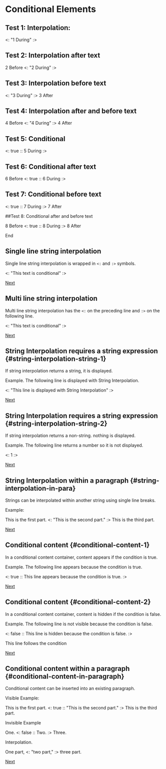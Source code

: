 # Conditional Elements

## Test 1: Interpolation:

<:
"1 During"
:>

## Test 2: Interpolation after text

2 Before
<:
"2 During"
:>

## Test 3: Interpolation before text

<:
"3 During"
:>
3 After

## Test 4: Interpolation after and before text

4 Before
<:
"4 During"
:>
4 After

## Test 5: Conditional

<:
true
::
5 During
:>

## Test 6: Conditional after text

6 Before
<:
true
::
6 During
:>

## Test 7: Conditional before text

<:
true
::
7 During
:>
7 After

##Test 8: Conditional after and before text

8 Before
<:
true
::
8 During
:>
8 After

End

## Single line string interpolation

Single line string interpolation is wrapped in `<:` and `:>` symbols.

<: "This text is conditional" :>

[Next](#)

## Multi line string interpolation

Multi line string interpolation has the `<:` on the preceding line and `:>` on the following line.

<:
"This text is conditional"
:>

[Next](#)

## String Interpolation requires a string expression {#string-interpolation-string-1}

If string interpolation returns a string, it is displayed. 

Example. The following line is displayed with String Interpolation.

<: "This line is displayed with String Interpolation" :>

[Next](#)



## String Interpolation requires a string expression {#string-interpolation-string-2}

If string interpolation returns a non-string. nothing is displayed.

Example. The following line returns a number so it is not displayed.

<: 1 :>

[Next](#)

## String Interpolation within a paragraph {#string-interpolation-in-para}

Strings can be interpolated within another string using single line breaks.

Example:

This is the first part.
<: "This is the second part." :>
This is the third part.

[Next](#)


## Conditional content {#conditional-content-1}

In a conditional content container, content appears if the condition is true.

Example. The following line appears because the condition is true.

<: 
  true 
:: 
  This line appears because the condition is true. 
:>

[Next](#)

## Conditional content {#conditional-content-2}

In a conditional content container, content is hidden if the condition is false.

Example. The following line is not visible because the condition is false.

<: 
  false 
:: 
  This line is hidden because the condition is false. 
:>

This line follows the condition

[Next](#)

## Conditional content within a paragraph {#conditional-content-in-paragraph}

Conditional content can be inserted into an existing paragraph.

Visible Example:

This is the first part.
<:
  true
::
  "This is the second part."
:>
This is the third part.

Invisible Example

One.
<:
false
::
Two.
:>
Three.

Interpolation.

One part, 
<:
  "two part,"
:>
three part.

[Next]()
